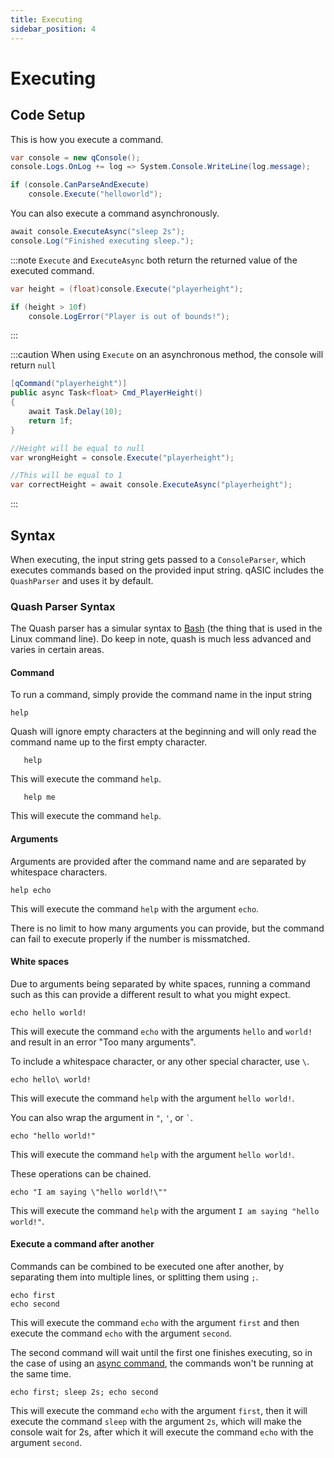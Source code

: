 ```yaml
---
title: Executing
sidebar_position: 4
---
```


# Executing

## Code Setup

This is how you execute a command.

```csharp title="Example.cs"
var console = new qConsole();
console.Logs.OnLog += log => System.Console.WriteLine(log.message);

if (console.CanParseAndExecute)
    console.Execute("helloworld");
```

You can also execute a command asynchronously.

```csharp title="AsyncExample.cs"
await console.ExecuteAsync("sleep 2s");
console.Log("Finished executing sleep.");
```

:::note
`Execute` and `ExecuteAsync` both return the returned value of the executed command.

```csharp title="ReturnExample.cs"
var height = (float)console.Execute("playerheight");

if (height > 10f)
    console.LogError("Player is out of bounds!");
```
:::

:::caution
When using `Execute` on an asynchronous method, the console will return `null`

```csharp title="ReturnExample2.cs"
[qCommand("playerheight")]
public async Task<float> Cmd_PlayerHeight()
{
    await Task.Delay(10);
    return 1f;
}

//Height will be equal to null
var wrongHeight = console.Execute("playerheight");

//This will be equal to 1
var correctHeight = await console.ExecuteAsync("playerheight");
```
:::

## Syntax

When executing, the input string gets passed to a `ConsoleParser`, which executes commands based on the provided input string. qASIC includes the `QuashParser` and uses it by default.

### Quash Parser Syntax

The Quash parser has a simular syntax to [Bash](https://www.w3schools.com/bash/index.php) (the thing that is used in the Linux command line). Do keep in note, quash is much less advanced and varies in certain areas.

#### Command

To run a command, simply provide the command name in the input string

```
help
```

Quash will ignore empty characters at the beginning and will only read the command name up to the first empty character.

```
   help
```

This will execute the command `help`.

```
   help me
```

This will execute the command `help`.

#### Arguments

Arguments are provided after the command name and are separated by whitespace characters.

```
help echo
```

This will execute the command `help` with the argument `echo`.

There is no limit to how many arguments you can provide, but the command can fail to execute properly if the number is missmatched.

#### White spaces

Due to arguments being separated by white spaces, running a command such as this can provide a different result to what you might expect.

```
echo hello world!
```

This will execute the command `echo` with the arguments `hello` and `world!` and result in an error "Too many arguments".

To include a whitespace character, or any other special character, use `\`.

```
echo hello\ world!
```

This will execute the command `help` with the argument `hello world!`.

You can also wrap the argument in `"`, `'`, or `` ` ``.

```
echo "hello world!"
```

This will execute the command `help` with the argument `hello world!`.

These operations can be chained.

```
echo "I am saying \"hello world!\""
```

This will execute the command `help` with the argument `I am saying "hello world!"`.

#### Execute a command after another

Commands can be combined to be executed one after another, by separating them into multiple lines, or splitting them using `;`.

```
echo first
echo second
```

This will execute the command `echo` with the argument `first` and then execute the command `echo` with the argument `second`.

The second command will wait until the first one finishes executing, so in the case of using an [async command](commands#async-commands), the commands won't be running at the same time.

```
echo first; sleep 2s; echo second
```

This will execute the command `echo` with the argument `first`, then it will execute the command `sleep` with the argument `2s`, which will make the console wait for 2s, after which it will execute the command `echo` with the argument `second`.

